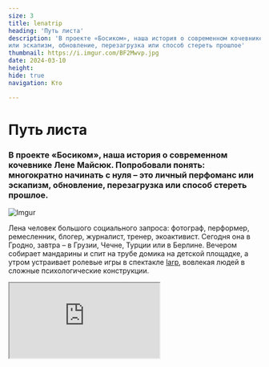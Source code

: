 ```yaml
---
size: 3
title: lenatrip
heading: 'Путь листа'
description: 'В проекте «Босиком», наша история о современном кочевнике Лене Майсюк. Попробовали понять: многократно начинать с нуля – это личный перфоманс
или эскапизм, обновление, перезагрузка или способ стереть прошлое'
thumbnail: https://i.imgur.com/BF2Mwvp.jpg
date: 2024-03-10
height: 
hide: true
navigation: Кто

---
```

# **Путь листа**

### В проекте «Босиком», наша история о современном кочевнике Лене Майсюк. Попробовали понять: многократно начинать с нуля – это личный перфоманс или эскапизм, обновление, перезагрузка или способ стереть прошлое.

![Imgur](https://i.imgur.com/NjOMmt9.jpg)

Лена человек большого социального запроса: фотограф, перформер, ремесленник, блогер, журналист, тренер, экоактивист. Сегодня она в Гродно, завтра – в Грузии, Чечне, Турции или в Берлине. Вечером собирает мандарины и спит на трубе домика на детской площадке,
а утром устраивает ролевые игры в спектакле [larp](https://larpadventureprogram.com/history-of-lap/what-is-larp-1/), вовлекая людей в сложные психологические конструкции.

<div><iframe class="youtube" src="https://www.youtube.com/embed/4SWD6B9JcqQ"></div>

**«Дорога для меня – не сопротивление, ты просто соответствуешь себе»**

Большую часть жизни Лена проводит в дороге. Совсем скоро она сложит в небольшой рюкзак минимум одежды, ноутбук, фотоаппарат, и на несколько месяцев домом ей станет москитная сетка, а кроватью туристический коврик. Она оставит двушку в панельном спальнике в Гродно, с зелёным клочком газона вместо парковки, который отстояла лично. Лена точно не знает, куда заведет её очередное приключение, и не считает страны и города, где была.

![Imgur](https://i.imgur.com/rqXJeNw.jpg)

![Imgur](https://i.imgur.com/PboQR3p.jpg)

Особенность её путешествий: минимум расходов, реально прожить месяц в Берлине за 40 евро, например, и чаще всего передвигается автостопом. [Ночевать](https://www.instagram.com/p/CfHjdRJr4vb/?img_index=5) можно на площадке лифта или у парнеров по коучсерфингу. Бесплатные продукты – повсюду: хурма прямо с дерева на улице в Батуми на завтрак или виноград с лозы на ужин. Ведь Лена сыроед, газовая плита в ее квартире навсегда закрыта крышкой и служит тумбочкой.

В дороге люди становятся попутчиками, отношения – откровениями. Страны дарят рассветы, встречи выстраивают мозаику личностного роста.

«_Мой опыт проживания пути – он не лабораторный. Я спокойно делюсь, через что прошла,– говорит Лена. – В тяжелые моменты, когда нет никого рядом, когда люди уходят из ближнего круга, приходится справляться одной, помогает внутренний стержень – быть собой. Я исследую это состояние. Меня также интересует тема баланса, физического и ментального. Все люди полезны, даже те, кто годами сидят на одной и той же кассе в супермаркете. Однако, когда со мной хотят держать константу, я просто исчезаю. Когда человек недвижим, не вижу смысла продолжать что-то. В путешествии моя память обнуляется, дорога помогает растворить информацию, и не нужно цепляться за «хвосты». Пространство остается насыщенным, инфомусор ликвидируется_».

![Imgur](https://i.imgur.com/UhLldPa.jpg)

![Imgur](https://i.imgur.com/uYAlq07.jpg)

Квартира в Гродно заполнена проекциями увлечений. Ракушки со всех сторон света, шахматы, учебник немецкого, сапборд и велосипед. 

«_Заканчивается виза, беру сапборд и езжу по озерам. На время доска становится домом, есть сидение и все необходимое - как всегда в рюкзачке_». 
Шкафчики на кухне забиты травами, растительными сборами. Зеленые смеси Лена тоже превратила в искусство. Можно посушить, смолоть и добавить в еду зерна авокадо или ферментировать крапиву. Или питаться только [одуванчиком](https://www.instagram.com/p/B_pMpKvHyJI/) и радоваться: «_У него все части полезные и цветы, стебли, корни». Каждый камень, шишка – это новая история, информация, опыт_.»

<div class="gallery2">
<!-- Смените gallery2 на gallery3 или gallery4, цифра определяет количество картинок в одном ряду -->
<a href="https://imgur.com/4UhBWfY"><img src="https://i.imgur.com/4UhBWfY.jpg" title="source: imgur.com" /></a>
<a href="https://imgur.com/BO9TKAD"><img src="https://i.imgur.com/BO9TKAD.jpg" title="source: imgur.com" /></a>
<a href="https://imgur.com/qjs8jBy"><img src="https://i.imgur.com/qjs8jBy.jpg" title="source: imgur.com" /></a>
<a href="https://imgur.com/NfCQgzl"><img src="https://i.imgur.com/NfCQgzl.jpg" title="source: imgur.com" /></a>
</div>

«_Мой род – обычная советская семья: стенка, хрусталь, ковер, книжки по талонам. Я же всегда жила без накопления вещей, мне это было не нужно. На первой съемной квартире из мебели стоял стол, сделанный из трех плинтусов, столешница на шинах, которые я в тот момент продавала. И фотостудия. Это здорово - когда ты можешь все свои вещи загрузить в одну машину_».

![Imgur](https://i.imgur.com/apvmTdH.jpg)

![Imgur](https://i.imgur.com/DHZ78Mb.jpg)

Как [фотограф](https://www.instagram.com/p/CRMo6qurnR2/) Лена Майсюк фиксирует [моменты путешествий](https://www.youtube.com/@lenamaisiuk). Её работы насыщены цветом и практически без людей. Утонувшие во времени: раннее утро, старая телега, туман и озеро в Чечне.  Цветочная долина в Дюссельдорфе. Заросшая тропинка к дому хоббита в Нюрнберге. Пластика гор в Касселе. Отдельное увлечение – [макросъемка](https://www.instagram.com/p/3GMZizibLS/). Можно не брать палатку и обойтись москитной сеткой, но [макрообъектив](https://www.instagram.com/p/Bg1wTfUhiTH/) будет в рюкзаке обязательно.

«_Принцип активизма – давать только тем, кому нужно. Стала отбрасывать тех, кто занимается проектным потребительством. Или кто жалуется. Как экоактивист, я вообще эгоистка. Мое правило – делать то, что можешь, то, что может изменить твою жизнь. Мне достаточно, чтобы вместо парковки под окнами именно моей квартиры был газон. И я добиваюсь этого, вот смотрите, газон под окнами. Хорошо не только мне, но мне хорошо, и это главный движ_.  

_Что-то одна делаю, что-то с друзьями. Вот с Вероникой Гейдель площадку для выгула собак в Гродно сделали. Иногда мне говорят, мол, ты же активистка, преобразуй окружающую среду в Гродно. Но это не моя личная боль. Когда станет – сделаю все возможное. Лужа на Девятовке – не моя боль, нужны усилия других. Зато я могу воодушевить и вдохновить_».

![Imgur](https://i.imgur.com/XCSf6tl.jpg)

**«Люди приезжают, привозят то, что ты хочешь»**

Часто в путешествии Лена живет у партнеров по коучсерфингу, и также отдает для гостей свою двухкомнатную панельку: «_В ковид сюда много людей приезжало. Те, кто дома не мог сидеть, они меня и спасали. Люди приезжают и привозят то, что ты хочешь. Мы же изнутри чувствуем, что нам нужно. Странно, сейчас мне помогает немецкий язык. Я его учу самостоятельно. В путешествиях на нем общаются, захотелось и мне говорить_.

«_Каждый встречается с ситуацией, когда люди говорят: тебе тут не место. В детстве меня не взяли в школьный хор, а через 20 лет я стояла в Женеве и пела на празднике Зелёного креста в хоре. Я не подконтрольная и этим неудобная. Но как есть, родные смирились, это хорошо_».

![Imgur](https://i.imgur.com/BF2Mwvp.jpg)

![Imgur](https://i.imgur.com/ivynvxz.jpg)

«_Даже если я решила побыть дома, нет визы и вообще-то зима, всегда появляются какие-то новые возможности. Осенью в Гродно вижу объявление: ищем человека, который бы поехал [дольмены](https://www.instagram.com/p/CxpOrlZu4c6/?img_index=1) изучать в Туапсе. Для этого виза не нужна. Нужно помогать ученым, систематизировать накопленные данные. Поехала - так мы познакомились с внуком Виталия Бианки. 26 лет собирает информацию по дольменам, но как гуманитарий не может понять данные, последовательности, логику и закономерности, системно вбить в цифру, поэтому был нужен помощник. Я поняла, дольмены – это музыкальные ниши, а не захоронения. Это потом туда кто-то кости сложил, а изначально они предназначались для другого_».

«_Как появляются маршруты? Я их не планирую. После Туапсе поехала в Геленджик к подруге с детьми посидеть. Потом в Краснодар, посмотреть встречу с журналистской [Светланой Меншиковой](https://www.instagram.com/p/Cy-lWsPIoqU/?img_index=1). Я у нее на балкончике дней 10 прожила. Помогала запустить ютуб-канал, наши интересы сошлись, а когда разошлись, мы расстались. Друзья пишут: в Батуми классно, вот я возле Батуми – встретились, собрались и поехали в Турцию_.

_В моем образе жизни мне такие же люди попадаются, им тесно, при этом я не стремлюсь куда-то удрать. Это же классно – найти всех этих людей, даже если больше не будешь общаться, эти встречи, моменты останутся навсегда с тобой_».

![Imgur](https://i.imgur.com/rD93fu9.jpg)

*LARP — это Live Action Role-Playing, ролевая игра живого действия. Это вид ролевой игры, где участники существуют в некоем сюжете, отыгрывают своих героев, следуют их мотивации и личным желаниям. Это очень похоже на театральное действие, но без заготовленного сценария.

Автор видео, фото: [Катерина Гордеева](https://www.instagram.com/katti.gordeeva/)

Автор текста: Инна Максимчик, [mamgrodno](https://t.me/mamgrodno)

Проект "Босиком". Часть 1. Виктория Бальцер: [Чтобы не оказаться в пустоте](https://www.mamgrodno.com/projects/Viktoriabalcer.html)

Проект "Босиком". Часть 2. Ника Гончар: [Скелет обязательно станцует](https://www.mamgrodno.com/projects/nikagonchar.html)



















  





